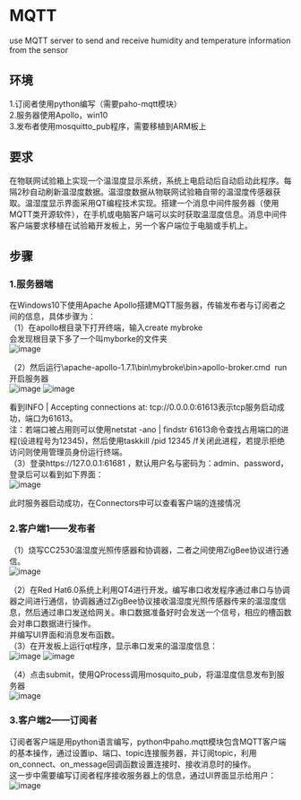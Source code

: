 # MQTT
use MQTT server to send and receive humidity and temperature information from the sensor
## 环境
1.订阅者使用python编写（需要paho-mqtt模块）  
2.服务器使用Apollo，win10  
3.发布者使用mosquitto_pub程序，需要移植到ARM板上  
## 要求
在物联网试验箱上实现一个温湿度显示系统，系统上电启动后自动启动此程序。每隔2秒自动刷新温湿度数据。温湿度数据从物联网试验箱自带的温湿度传感器获取。温湿度显示界面采用QT编程技术实现。搭建一个消息中间件服务器（使用MQTT类开源软件），在手机或电脑客户端可以实时获取温湿度信息。消息中间件客户端要求移植在试验箱开发板上，另一个客户端位于电脑或手机上。
## 步骤
### 1.服务器端
在Windows10下使用Apache Apollo搭建MQTT服务器，传输发布者与订阅者之间的信息，具体步骤为：  
（1）在apollo根目录下打开终端，输入create mybroke  
会发现根目录下多了一个叫myborke的文件夹  
![image](https://github.com/a429367172/MQTT/blob/master/demo1.png)

（2）然后运行\apache-apollo-1.7.1\bin\mybroke\bin>apollo-broker.cmd  run开启服务器  
![image](https://github.com/a429367172/MQTT/blob/master/demo2.png)
![image](https://github.com/a429367172/MQTT/blob/master/demo3.png)

看到INFO | Accepting connections at: tcp://0.0.0.0:61613表示tcp服务启动成功，端口为61613。  
注：若端口被占用则可以使用netstat -ano | findstr 61613命令查找占用端口的进程(设进程号为12345)，然后使用taskkill /pid 12345 /f关闭此进程，若提示拒绝访问则使用管理员身份运行终端。  
（3）登录https://127.0.0.1:61681 ，默认用户名与密码为：admin、password，登录后可以看到如下界面：  
![image](https://github.com/a429367172/MQTT/blob/master/demo4.png)

此时服务器启动成功，在Connectors中可以查看客户端的连接情况  
### 2.客户端1——发布者
（1）烧写CC2530温湿度光照传感器和协调器，二者之间使用ZigBee协议进行通信。  
![image](https://github.com/a429367172/MQTT/blob/master/demo5.png)

（2）在Red Hat6.0系统上利用QT4进行开发。编写串口收发程序通过串口与协调器之间进行通信，协调器通过ZigBee协议接收温湿度光照传感器传来的温湿度信息，然后通过串口发送给网关。串口数据准备好时会发送一个信号，相应的槽函数会对串口数据进行操作。  
并编写UI界面和消息发布函数。  
（3）在开发板上运行qt程序，显示串口发来的温湿度信息：  
![image](https://github.com/a429367172/MQTT/blob/master/demo6.png)
![image](https://github.com/a429367172/MQTT/blob/master/demo7.png)

（4）点击submit，使用QProcess调用mosquito_pub，将温湿度信息发布到服务器  
![image](https://github.com/a429367172/MQTT/blob/master/demo8.png)

### 3.客户端2——订阅者
订阅者客户端是用python语言编写，python中paho.mqtt模块包含MQTT客户端的基本操作，通过设置ip、端口、topic连接服务器，并订阅topic，利用on_connect、on_message回调函数设置连接时、接收消息时的操作。  
这一步中需要编写订阅者程序接收服务器上的信息，通过UI界面显示给用户：  
![image](https://github.com/a429367172/MQTT/blob/master/demo9.png)
